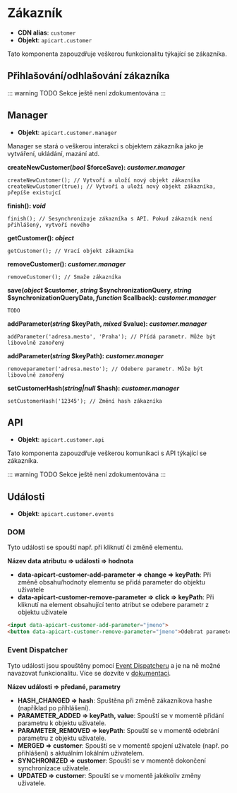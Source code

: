 # Zákazník
- **CDN alias**: `customer`
- **Objekt**: `apicart.customer`

Tato komponenta zapouzdřuje veškerou funkcionalitu týkající se zákazníka.

## Přihlašování/odhlašování zákazníka

::: warning TODO
Sekce ještě není zdokumentována
:::

## Manager
- **Objekt**: `apicart.customer.manager`

Manager se stará o veškerou interakci s objektem zákazníka jako je vytváření, ukládání, mazání atd.

**createNewCustomer(*bool* $forceSave): *customer.manager***
```JS
createNewCustomer(); // Vytvoří a uloží nový objekt zákazníka
createNewCustomer(true); // Vytvoří a uloží nový objekt zákazníka, přepíše existujcí
```

**finish(): *void***
```JS
finish(); // Sesynchronizuje zákazníka s API. Pokud zákazník není přihlášený, vytvoří nového
```

**getCustomer(): *object***
```JS
getCustomer(); // Vrací objekt zákazníka
```

**removeCustomer(): *customer.manager***
```JS
removeCustomer(); // Smaže zákazníka
```

**save(*object* $customer, *string* $synchronizationQuery, *string* $synchronizationQueryData, *function* $callback): *customer.manager***
```JS
TODO
```

**addParameter(*string* $keyPath, *mixed* $value): *customer.manager***
```JS
addParameter('adresa.mesto', 'Praha'); // Přídá parametr. Může být libovolně zanořený
```

**addParameter(*string* $keyPath): *customer.manager***
```JS
removeparameter('adresa.mesto'); // Odebere parametr. Může být libovolně zanořený
```

**setCustomerHash(*string|null* $hash): *customer.manager***
```JS
setCustomerHash('12345'); // Změní hash zákazníka
```

## API
- **Objekt**: `apicart.customer.api`

Tato komponenta zapouzdřuje veškerou komunikaci s API týkající se zákazníka.

::: warning TODO
Sekce ještě není zdokumentována
:::

## Události
- **Objekt**: `apicart.customer.events`

### DOM
Tyto události se spouští např. při kliknutí či změně elementu.

**Název data atributu => události => hodnota**
- **data-apicart-customer-add-parameter => change => keyPath**: Při změně obsahu/hodnoty elementu se přidá parameter do objektu uživatele
- **data-apicart-customer-remove-parameter => click => keyPath**: Při kliknutí na element obsahující tento atribut se odebere parametr z objektu uživatele

```HTML
<input data-apicart-customer-add-parameter="jmeno">
<button data-apicart-customer-remove-parameter="jmeno">Odebrat parameter</button>
```

### Event Dispatcher
Tyto události jsou spouštěny pomocí [Event Dispatcheru](https://github.com/apicart/js-utils#event-dispatcher-utilseventdispatcher) a je na ně možné navazovat funkcionalitu.
Více se dozvíte v [dokumentaci](/cs/event-dispatcher.html).

**Název události => předané, parametry**
- **HASH_CHANGED => hash**: Spuštěna při změně zákazníkova hashe (například po příhlášení).
- **PARAMETER_ADDED => keyPath, value**: Spouští se v momentě přidání parametru k objektu uživatele.
- **PARAMETER_REMOVED => keyPath**: Spouští se v momentě odebrání parametru z objektu uživatele.
- **MERGED => customer**: Spouští se v momentě spojení uživatele (např. po přihlášení) s aktuálním lokálním uživatelem.
- **SYNCHRONIZED => customer**: Spouští se v momentě dokončení synchronizace uživatele.
- **UPDATED => customer**: Spouští se v momentě jakékoliv změny uživatele.
